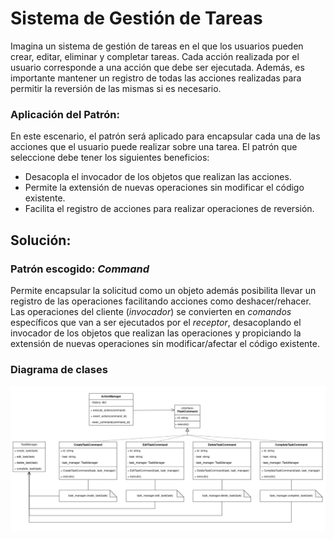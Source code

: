 # Sistema de Gestión de Tareas

Imagina un sistema de gestión de tareas en el que los usuarios pueden crear, editar, eliminar y completar tareas. Cada acción realizada por el usuario corresponde a una acción que debe ser ejecutada. Además, es importante mantener un registro de todas las acciones realizadas para permitir la reversión de las mismas si es necesario.

### Aplicación del Patrón:

En este escenario, el patrón será aplicado para encapsular cada una de las acciones que el usuario puede realizar sobre una tarea.
El patrón que seleccione debe tener los siguientes beneficios:
- Desacopla el invocador de los objetos que realizan las acciones.
- Permite la extensión de nuevas operaciones sin modificar el código existente.
- Facilita el registro de acciones para realizar operaciones de reversión.

## Solución:

### Patrón escogido: _Command_  
Permite encapsular la solicitud como un objeto además posibilita llevar un registro de las operaciones facilitando acciones como deshacer/rehacer. Las operaciones del cliente (_invocador_) se convierten en _comandos_ específicos que van a ser ejecutados por el _receptor_, desacoplando el invocador de los objetos que realizan las operaciones y propiciando la extensión de nuevas operaciones sin modificar/afectar el código existente.

### Diagrama de clases
![class_diagram_4](images/class_diagram_4.png)
